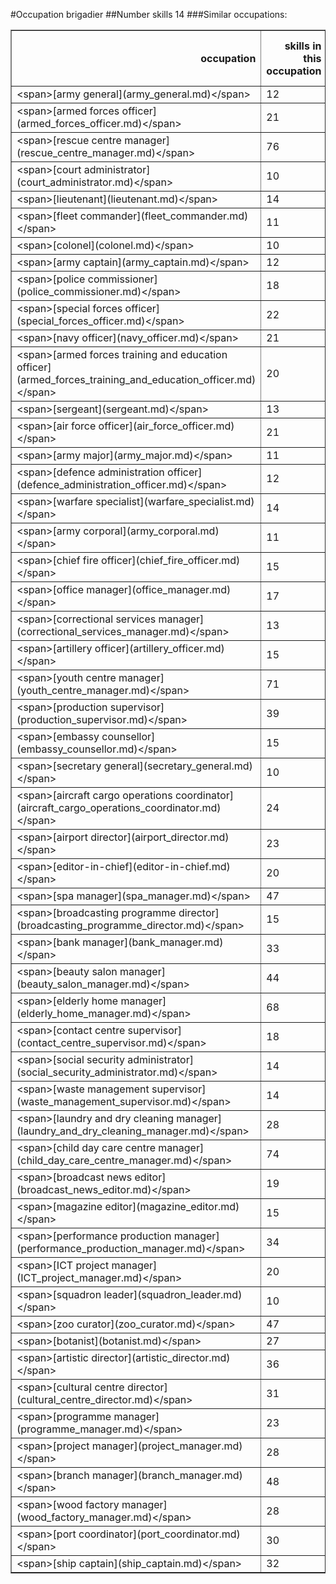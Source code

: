 #Occupation brigadier
##Number skills 14
###Similar occupations:
<table border="1" class="dataframe">
  <thead>
    <tr style="text-align: right;">
      <th>occupation</th>
      <th>skills in this occupation</th>
      <th>skills that match brigadier</th>
      <th>percentage match with brigadier</th>
      <th>skills not in brigadier</th>
    </tr>
  </thead>
  <tbody>
    <tr>
      <td>&lt;span&gt;[army general](army_general.md)&lt;/span&gt;</td>
      <td>12</td>
      <td>9</td>
      <td>0.642857</td>
      <td>3</td>
    </tr>
    <tr>
      <td>&lt;span&gt;[armed forces officer](armed_forces_officer.md)&lt;/span&gt;</td>
      <td>21</td>
      <td>7</td>
      <td>0.500000</td>
      <td>14</td>
    </tr>
    <tr>
      <td>&lt;span&gt;[rescue centre manager](rescue_centre_manager.md)&lt;/span&gt;</td>
      <td>76</td>
      <td>5</td>
      <td>0.357143</td>
      <td>71</td>
    </tr>
    <tr>
      <td>&lt;span&gt;[court administrator](court_administrator.md)&lt;/span&gt;</td>
      <td>10</td>
      <td>5</td>
      <td>0.357143</td>
      <td>5</td>
    </tr>
    <tr>
      <td>&lt;span&gt;[lieutenant](lieutenant.md)&lt;/span&gt;</td>
      <td>14</td>
      <td>5</td>
      <td>0.357143</td>
      <td>9</td>
    </tr>
    <tr>
      <td>&lt;span&gt;[fleet commander](fleet_commander.md)&lt;/span&gt;</td>
      <td>11</td>
      <td>5</td>
      <td>0.357143</td>
      <td>6</td>
    </tr>
    <tr>
      <td>&lt;span&gt;[colonel](colonel.md)&lt;/span&gt;</td>
      <td>10</td>
      <td>5</td>
      <td>0.357143</td>
      <td>5</td>
    </tr>
    <tr>
      <td>&lt;span&gt;[army captain](army_captain.md)&lt;/span&gt;</td>
      <td>12</td>
      <td>5</td>
      <td>0.357143</td>
      <td>7</td>
    </tr>
    <tr>
      <td>&lt;span&gt;[police commissioner](police_commissioner.md)&lt;/span&gt;</td>
      <td>18</td>
      <td>4</td>
      <td>0.285714</td>
      <td>14</td>
    </tr>
    <tr>
      <td>&lt;span&gt;[special forces officer](special_forces_officer.md)&lt;/span&gt;</td>
      <td>22</td>
      <td>4</td>
      <td>0.285714</td>
      <td>18</td>
    </tr>
    <tr>
      <td>&lt;span&gt;[navy officer](navy_officer.md)&lt;/span&gt;</td>
      <td>21</td>
      <td>4</td>
      <td>0.285714</td>
      <td>17</td>
    </tr>
    <tr>
      <td>&lt;span&gt;[armed forces training and education officer](armed_forces_training_and_education_officer.md)&lt;/span&gt;</td>
      <td>20</td>
      <td>4</td>
      <td>0.285714</td>
      <td>16</td>
    </tr>
    <tr>
      <td>&lt;span&gt;[sergeant](sergeant.md)&lt;/span&gt;</td>
      <td>13</td>
      <td>4</td>
      <td>0.285714</td>
      <td>9</td>
    </tr>
    <tr>
      <td>&lt;span&gt;[air force officer](air_force_officer.md)&lt;/span&gt;</td>
      <td>21</td>
      <td>4</td>
      <td>0.285714</td>
      <td>17</td>
    </tr>
    <tr>
      <td>&lt;span&gt;[army major](army_major.md)&lt;/span&gt;</td>
      <td>11</td>
      <td>4</td>
      <td>0.285714</td>
      <td>7</td>
    </tr>
    <tr>
      <td>&lt;span&gt;[defence administration officer](defence_administration_officer.md)&lt;/span&gt;</td>
      <td>12</td>
      <td>4</td>
      <td>0.285714</td>
      <td>8</td>
    </tr>
    <tr>
      <td>&lt;span&gt;[warfare specialist](warfare_specialist.md)&lt;/span&gt;</td>
      <td>14</td>
      <td>3</td>
      <td>0.214286</td>
      <td>11</td>
    </tr>
    <tr>
      <td>&lt;span&gt;[army corporal](army_corporal.md)&lt;/span&gt;</td>
      <td>11</td>
      <td>3</td>
      <td>0.214286</td>
      <td>8</td>
    </tr>
    <tr>
      <td>&lt;span&gt;[chief fire officer](chief_fire_officer.md)&lt;/span&gt;</td>
      <td>15</td>
      <td>3</td>
      <td>0.214286</td>
      <td>12</td>
    </tr>
    <tr>
      <td>&lt;span&gt;[office manager](office_manager.md)&lt;/span&gt;</td>
      <td>17</td>
      <td>3</td>
      <td>0.214286</td>
      <td>14</td>
    </tr>
    <tr>
      <td>&lt;span&gt;[correctional services manager](correctional_services_manager.md)&lt;/span&gt;</td>
      <td>13</td>
      <td>3</td>
      <td>0.214286</td>
      <td>10</td>
    </tr>
    <tr>
      <td>&lt;span&gt;[artillery officer](artillery_officer.md)&lt;/span&gt;</td>
      <td>15</td>
      <td>3</td>
      <td>0.214286</td>
      <td>12</td>
    </tr>
    <tr>
      <td>&lt;span&gt;[youth centre manager](youth_centre_manager.md)&lt;/span&gt;</td>
      <td>71</td>
      <td>3</td>
      <td>0.214286</td>
      <td>68</td>
    </tr>
    <tr>
      <td>&lt;span&gt;[production supervisor](production_supervisor.md)&lt;/span&gt;</td>
      <td>39</td>
      <td>2</td>
      <td>0.142857</td>
      <td>37</td>
    </tr>
    <tr>
      <td>&lt;span&gt;[embassy counsellor](embassy_counsellor.md)&lt;/span&gt;</td>
      <td>15</td>
      <td>2</td>
      <td>0.142857</td>
      <td>13</td>
    </tr>
    <tr>
      <td>&lt;span&gt;[secretary general](secretary_general.md)&lt;/span&gt;</td>
      <td>10</td>
      <td>2</td>
      <td>0.142857</td>
      <td>8</td>
    </tr>
    <tr>
      <td>&lt;span&gt;[aircraft cargo operations coordinator](aircraft_cargo_operations_coordinator.md)&lt;/span&gt;</td>
      <td>24</td>
      <td>2</td>
      <td>0.142857</td>
      <td>22</td>
    </tr>
    <tr>
      <td>&lt;span&gt;[airport director](airport_director.md)&lt;/span&gt;</td>
      <td>23</td>
      <td>2</td>
      <td>0.142857</td>
      <td>21</td>
    </tr>
    <tr>
      <td>&lt;span&gt;[editor-in-chief](editor-in-chief.md)&lt;/span&gt;</td>
      <td>20</td>
      <td>2</td>
      <td>0.142857</td>
      <td>18</td>
    </tr>
    <tr>
      <td>&lt;span&gt;[spa manager](spa_manager.md)&lt;/span&gt;</td>
      <td>47</td>
      <td>2</td>
      <td>0.142857</td>
      <td>45</td>
    </tr>
    <tr>
      <td>&lt;span&gt;[broadcasting programme director](broadcasting_programme_director.md)&lt;/span&gt;</td>
      <td>15</td>
      <td>2</td>
      <td>0.142857</td>
      <td>13</td>
    </tr>
    <tr>
      <td>&lt;span&gt;[bank manager](bank_manager.md)&lt;/span&gt;</td>
      <td>33</td>
      <td>2</td>
      <td>0.142857</td>
      <td>31</td>
    </tr>
    <tr>
      <td>&lt;span&gt;[beauty salon manager](beauty_salon_manager.md)&lt;/span&gt;</td>
      <td>44</td>
      <td>2</td>
      <td>0.142857</td>
      <td>42</td>
    </tr>
    <tr>
      <td>&lt;span&gt;[elderly home manager](elderly_home_manager.md)&lt;/span&gt;</td>
      <td>68</td>
      <td>2</td>
      <td>0.142857</td>
      <td>66</td>
    </tr>
    <tr>
      <td>&lt;span&gt;[contact centre supervisor](contact_centre_supervisor.md)&lt;/span&gt;</td>
      <td>18</td>
      <td>2</td>
      <td>0.142857</td>
      <td>16</td>
    </tr>
    <tr>
      <td>&lt;span&gt;[social security administrator](social_security_administrator.md)&lt;/span&gt;</td>
      <td>14</td>
      <td>2</td>
      <td>0.142857</td>
      <td>12</td>
    </tr>
    <tr>
      <td>&lt;span&gt;[waste management supervisor](waste_management_supervisor.md)&lt;/span&gt;</td>
      <td>14</td>
      <td>2</td>
      <td>0.142857</td>
      <td>12</td>
    </tr>
    <tr>
      <td>&lt;span&gt;[laundry and dry cleaning manager](laundry_and_dry_cleaning_manager.md)&lt;/span&gt;</td>
      <td>28</td>
      <td>2</td>
      <td>0.142857</td>
      <td>26</td>
    </tr>
    <tr>
      <td>&lt;span&gt;[child day care centre manager](child_day_care_centre_manager.md)&lt;/span&gt;</td>
      <td>74</td>
      <td>2</td>
      <td>0.142857</td>
      <td>72</td>
    </tr>
    <tr>
      <td>&lt;span&gt;[broadcast news editor](broadcast_news_editor.md)&lt;/span&gt;</td>
      <td>19</td>
      <td>2</td>
      <td>0.142857</td>
      <td>17</td>
    </tr>
    <tr>
      <td>&lt;span&gt;[magazine editor](magazine_editor.md)&lt;/span&gt;</td>
      <td>15</td>
      <td>2</td>
      <td>0.142857</td>
      <td>13</td>
    </tr>
    <tr>
      <td>&lt;span&gt;[performance production manager](performance_production_manager.md)&lt;/span&gt;</td>
      <td>34</td>
      <td>2</td>
      <td>0.142857</td>
      <td>32</td>
    </tr>
    <tr>
      <td>&lt;span&gt;[ICT project manager](ICT_project_manager.md)&lt;/span&gt;</td>
      <td>20</td>
      <td>2</td>
      <td>0.142857</td>
      <td>18</td>
    </tr>
    <tr>
      <td>&lt;span&gt;[squadron leader](squadron_leader.md)&lt;/span&gt;</td>
      <td>10</td>
      <td>2</td>
      <td>0.142857</td>
      <td>8</td>
    </tr>
    <tr>
      <td>&lt;span&gt;[zoo curator](zoo_curator.md)&lt;/span&gt;</td>
      <td>47</td>
      <td>2</td>
      <td>0.142857</td>
      <td>45</td>
    </tr>
    <tr>
      <td>&lt;span&gt;[botanist](botanist.md)&lt;/span&gt;</td>
      <td>27</td>
      <td>2</td>
      <td>0.142857</td>
      <td>25</td>
    </tr>
    <tr>
      <td>&lt;span&gt;[artistic director](artistic_director.md)&lt;/span&gt;</td>
      <td>36</td>
      <td>2</td>
      <td>0.142857</td>
      <td>34</td>
    </tr>
    <tr>
      <td>&lt;span&gt;[cultural centre director](cultural_centre_director.md)&lt;/span&gt;</td>
      <td>31</td>
      <td>2</td>
      <td>0.142857</td>
      <td>29</td>
    </tr>
    <tr>
      <td>&lt;span&gt;[programme manager](programme_manager.md)&lt;/span&gt;</td>
      <td>23</td>
      <td>2</td>
      <td>0.142857</td>
      <td>21</td>
    </tr>
    <tr>
      <td>&lt;span&gt;[project manager](project_manager.md)&lt;/span&gt;</td>
      <td>28</td>
      <td>2</td>
      <td>0.142857</td>
      <td>26</td>
    </tr>
    <tr>
      <td>&lt;span&gt;[branch manager](branch_manager.md)&lt;/span&gt;</td>
      <td>48</td>
      <td>2</td>
      <td>0.142857</td>
      <td>46</td>
    </tr>
    <tr>
      <td>&lt;span&gt;[wood factory manager](wood_factory_manager.md)&lt;/span&gt;</td>
      <td>28</td>
      <td>2</td>
      <td>0.142857</td>
      <td>26</td>
    </tr>
    <tr>
      <td>&lt;span&gt;[port coordinator](port_coordinator.md)&lt;/span&gt;</td>
      <td>30</td>
      <td>2</td>
      <td>0.142857</td>
      <td>28</td>
    </tr>
    <tr>
      <td>&lt;span&gt;[ship captain](ship_captain.md)&lt;/span&gt;</td>
      <td>32</td>
      <td>2</td>
      <td>0.142857</td>
      <td>30</td>
    </tr>
  </tbody>
</table>
